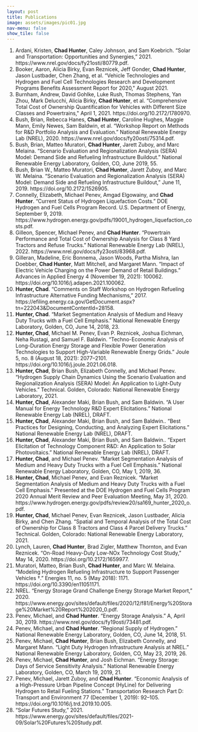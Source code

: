 ```yaml
---
layout: post
title: Publications
image: assets/images/pic01.jpg
nav-menu: false
show_tile: false
---
```


<ol>

<li>Ardani, Kristen, <b>Chad Hunter</b>, Caley Johnson, and Sam Koebrich. “Solar and Transportation: Opportunities and Synergies,” 2021. https://www.nrel.gov/docs/fy21osti/80779.pdf.</li>

<li>Booker, Aaron, Alicia Birky, Evan Reznicek, Jeff Gonder, <b>Chad Hunter</b>, Jason Lustbader, Chen Zhang, et al. “Vehicle Technologies and Hydrogen and Fuel Cell Technologies Research and Development Programs Benefits Assessment Report for 2020," August 2021.</li>

<li>Burnham, Andrew, David Gohlke, Luke Rush, Thomas Stephens, Yan Zhou, Mark Delucchi, Alicia Birky, <b>Chad Hunter</b>, et al. “Comprehensive Total Cost of Ownership Quantification for Vehicles with Different Size Classes and Powertrains," April 1, 2021. https://doi.org/10.2172/1780970.</li>

<li>Bush, Brian, Rebecca Hanes, <b>Chad Hunter</b>, Caroline Hughes, Maggie Mann, Emily Newes, Sam Baldwin, et al. “Workshop Report on Methods for R&D Portfolio Analysis and Evaluation.” National Renewable Energy Lab (NREL), 2020. https://www.nrel.gov/docs/fy20osti/75314.pdf.</li>

<li>Bush, Brian, Matteo Muratori, <b>Chad Hunter</b>, Jarett Zuboy, and Marc Melaina. “Scenario Evaluation and Regionalization Analysis (SERA) Model: Demand Side and Refueling Infrastructure Buildout.” National Renewable Energy Laboratory, Golden, CO, June 2019, 55.</li>

<li>Bush, Brian W., Matteo Muratori, <b>Chad Hunter</b>, Jarett Zuboy, and Marc W. Melaina. “Scenario Evaluation and Regionalization Analysis (SERA) Model: Demand Side and Refueling Infrastructure Buildout,” June 11, 2019. https://doi.org/10.2172/1526905.</li>

<li>Connelly, Elizabeth, Michael Penev, Amgad Elgowainy, and <b>Chad Hunter</b>. “Current Status of Hydrogen Liquefaction Costs.” DOE Hydrogen and Fuel Cells Program Record. U.S. Department of Energy, September 9, 2019. https://www.hydrogen.energy.gov/pdfs/19001_hydrogen_liquefaction_costs.pdf.</li>

<li>Gilleon, Spencer, Michael Penev, and <b>Chad Hunter</b>. “Powertrain Performance and Total Cost of Ownership Analysis for Class 8 Yard Tractors and Refuse Trucks.” National Renewable Energy Lab (NREL), 2022. https://www.nrel.gov/docs/fy23osti/83968.pdf.</li>

<li>Gilleran, Madeline, Eric Bonnema, Jason Woods, Partha Mishra, Ian Doebber, <b>Chad Hunter</b>, Matt Mitchell, and Margaret Mann. “Impact of Electric Vehicle Charging on the Power Demand of Retail Buildings.” Advances in Applied Energy 4 (November 19, 2021): 100062. https://doi.org/10.1016/j.adapen.2021.100062.</li>

<li><b>Hunter, Chad</b>. “Comments on Staff Workshop on Hydrogen Refueling Infrastructure Alternative Funding Mechanisms,” 2017. https://efiling.energy.ca.gov/GetDocument.aspx?tn=222043&DocumentContentId=28158.</li>

<li><b>Hunter, Chad</b>. “Market Segmentation Analysis of Medium and Heavy Duty Trucks with a Fuel Cell Emphasis.” National Renewable Energy Laboratory, Golden, CO, June 14, 2018, 23.</li>

<li><b>Hunter, Chad</b>, Michael M. Penev, Evan P. Reznicek, Joshua Eichman, Neha Rustagi, and Samuel F. Baldwin. “Techno-Economic Analysis of Long-Duration Energy Storage and Flexible Power Generation Technologies to Support High-Variable Renewable Energy Grids.” Joule 5, no. 8 (August 18, 2021): 2077–2101. https://doi.org/10.1016/j.joule.2021.06.018.</li>

<li><b>Hunter, Chad</b>, Brian Bush, Elizabeth Connelly, and Michael Penev. “Hydrogen Supply Chain Dynamics Using the Scenario Evaluation and Regionalization Analysis (SERA) Model: An Application to Light-Duty Vehicles.” Technical. Golden, Colorado: National Renewable Energy Laboratory, 2021.</li>

<li><b>Hunter, Chad</b>, Alexander Maki, Brian Bush, and Sam Baldwin. “A User Manual for Energy Technology R&D Expert Elicitations.” National Renewable Energy Lab (NREL), DRAFT.</li>

<li><b>Hunter, Chad</b>, Alexander Maki, Brian Bush, and Sam Baldwin.. “Best Practices for Designing, Conducting, and Analyzing Expert Elicitations.” National Renewable Energy Lab (NREL), DRAFT.</li>

<li><b>Hunter, Chad</b>, Alexander Maki, Brian Bush, and Sam Baldwin.. “Expert Elicitation of Technology Component R&D: An Application to Solar Photovoltaics.” National Renewable Energy Lab (NREL), DRAFT.</li>

<li><b>Hunter, Chad</b>, and Michael Penev. “Market Segmentation Analysis of Medium and Heavy Duty Trucks with a Fuel Cell Emphasis.” National Renewable Energy Laboratory, Golden, CO, May 1, 2019, 36.</li>

<li><b>Hunter, Chad</b>, Michael Penev, and Evan Reznicek. “Market Segmentation Analysis of Medium and Heavy Duty Trucks with a Fuel Cell Emphasis.” Presented at the DOE Hydrogen and Fuel Cells Program 2020 Annual Merit Review and Peer Evaluation Meeting, May 31, 2020. https://www.hydrogen.energy.gov/pdfs/review20/sa169_hunter_2020_o.pdf.</li>

<li><b>Hunter, Chad</b>, Michael Penev, Evan Reznicek, Jason Lustbader, Alicia Birky, and Chen Zhang. “Spatial and Temporal Analysis of the Total Cost of Ownership for Class 8 Tractors and Class 4 Parcel Delivery Trucks.” Technical. Golden, Colorado: National Renewable Energy Laboratory, 2021.</li>

<li>Lynch, Lauren, <b>Chad Hunter</b>, Brad Zigler, Matthew Thornton, and Evan Reznicek. “On-Road Heavy-Duty Low-NOx Technology Cost Study,” May 14, 2020. https://doi.org/10.2172/1659977.</li>

<li>Muratori, Matteo, Brian Bush, <b>Chad Hunter</b>, and Marc W. Melaina. “Modeling Hydrogen Refueling Infrastructure to Support Passenger Vehicles †.” Energies 11, no. 5 (May 2018): 1171. https://doi.org/10.3390/en11051171.</li>

<li>NREL. “Energy Storage Grand Challenge Energy Storage Market Report,” 2020. https://www.energy.gov/sites/default/files/2020/12/f81/Energy%20Storage%20Market%20Report%202020_0.pdf.</li>

<li>Penev, Michael, and <b>Chad Hunter</b>. “Energy Storage Analysis.” A, April 30, 2019. https://www.nrel.gov/docs/fy19osti/73481.pdf.</li>

<li>Penev, Michael, and <b>Chad Hunter</b>. “Regional Supply of Hydrogen.” National Renewable Energy Laboratory, Golden, CO, June 14, 2018, 51.</li>

<li>Penev, Michael, <b>Chad Hunter</b>, Brian Bush, Elizabeth Connelly, and Margaret Mann. “Light Duty Hydrogen Infrastructure Analysis at NREL.” National Renewable Energy Laboratory, Golden, CO, May 23, 2019, 26.</li>

<li>Penev, Michael, <b>Chad Hunter</b>, and Josh Eichman. “Energy Storage: Days of Service Sensitivity Analysis.” National Renewable Energy Laboratory, Golden, CO, March 19, 2019, 21.</li>

<li>Penev, Michael, Jarett Zuboy, and <b>Chad Hunter</b>. “Economic Analysis of a High-Pressure Urban Pipeline Concept (HyLine) for Delivering Hydrogen to Retail Fueling Stations.” Transportation Research Part D: Transport and Environment 77 (December 1, 2019): 92–105. https://doi.org/10.1016/j.trd.2019.10.005.</li>

<li>“Solar Futures Study,” 2021. https://www.energy.gov/sites/default/files/2021-09/Solar%20Futures%20Study.pdf.</li>

</ol>
